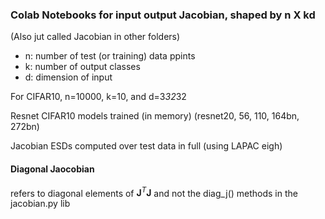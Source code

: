 ### Colab Notebooks for  input output Jacobian, shaped by n X kd

(Also jut called Jacobian in other folders)

- n:  number of test (or training) data ppints
- k:  number of output classes 
- d:  dimension of input

For CIFAR10, n=10000, k=10, and d=3*32*32

Resnet CIFAR10  models trained (in memory) (resnet20, 56, 110, 164bn, 272bn)

Jacobian ESDs computed over test data in full (using LAPAC eigh)

#### Diagonal Jaocobian

refers to diagonal elements of $\mathbf{J}^{T}\mathbf{J}$
and not the diag_j() methods in the jacobian.py lib



